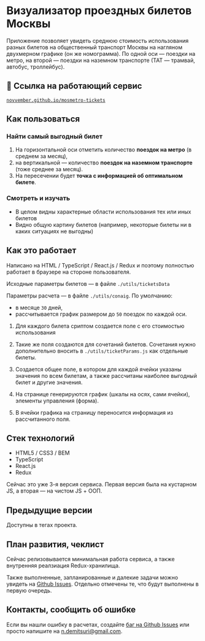 # Визуализатор проездных билетов Москвы

Приложение позволяет увидеть среднюю стоимость использования разных билетов на общественный транспорт Москвы на нагляном двухмерном графике (он же номограмма). По одной оси — поездки на метро, на второй — поездки на наземном транспорте (ТАТ — трамвай, автобус, троллейбус).

## 👀 Ссылка на работающий сервис
[`novvember.github.io/mosmetro-tickets`](https://novvember.github.io/mosmetro-tickets/)

## Как пользоваться
### Найти самый выгодный билет

1. На горизонтальной оси отметить количество **поездок на метро** (в среднем за месяц),
2. на вертикальной — количество **поездок на наземном транспорте** (тоже среднее за месяц).
3. На пересечении будет **точка с информацией об оптимальном билете**.

### Смотреть и изучать
* В целом видны характерные области использования тех или иных билетов
* Видно общую картину билетов (например, некоторые билеты ни в каких ситуациях не выгодны)


## Как это работает
Написано на HTML / TypeScript / React.js / Redux и поэтому полностью работает в браузере на стороне пользователя.

Исходные параметры билетов — в файле `./utils/ticketsData`

Параметры расчета — в файле `./utils/conаig`. По умолчанию:
* в месяце `30` дней,
* рассчитывается график размером до `50` поездок по каждой оси.

1. Для каждого билета сриптом создается поле с его стоимостью использования

2. Такие же поля создаются для сочетаний билетов. Сочетания нужно дополнительно вносить в `./utils/ticketParams.js` как отдельные билеты.

3. Создается общее поле, в котором для каждой ячейки указаны значения по всем билетам, а также рассчитаны наиболее выгодный билет и другие значения.

4. На странице генерируются график (шкалы на осях, сами ячейки), элементы управления (форма).

5. В ячейки графика на страницу переносится информация из рассчитанного поля.

## Стек технологий
* HTML5 / CSS3 / BEM
* TypeScript
* React.js
* Redux

Сейчас это уже 3-я версия сервиса. Первая версия была на кустарном JS, а вторая — на чистом JS + ООП.

## Предыдущие версии

Доступны в тегах проекта.


## План развития, чеклист
Сейчас релизовывается минимальная работа сервиса, а также внутренняя реалзиация Redux-хранилища.

Также выполненные, запланированные и далекие задачи можно увидеть на [Github Issues](https://github.com/novvember/mosmetro-tickets/issues). Отдельно отмечены те, что будут выполнены в первую очередь.

## Контакты, сообщить об ошибке
Если вы нашли ошибку в расчетах, создайте [баг на Github Issues](https://github.com/novvember/mosmetro-tickets/issues) или просто напишите на n.demitsuri@gmail.com.
